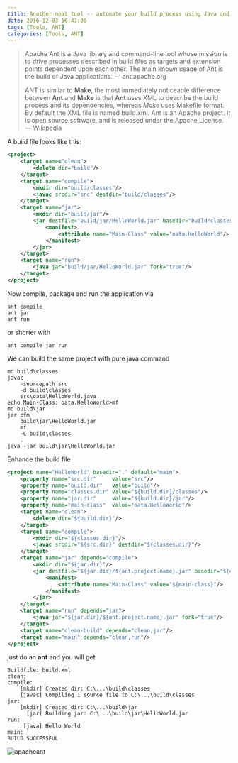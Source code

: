 ```yaml
---
title: Another neat tool -- automate your build process using Java and Ant
date: 2016-12-03 16:47:06
tags: [Tools, ANT]
categories: [Tools, ANT]
---
```


> Apache Ant is a Java library and command-line tool whose mission is to drive processes described in build files as targets and extension points dependent upon each other. The main known usage of Ant is the build of Java applications. — ant.apache.org
> 
> ANT is similar to **Make**, the most immediately noticeable difference between **Ant** and **Make** is that **Ant** uses XML to describe the build process and its dependencies, whereas *Make* uses Makefile format. By default the XML file is named build.xml. Ant is an Apache project. It is open source software, and is released under the Apache License. — Wikipedia

A build file looks like this:

```xml
<project>
    <target name="clean">
        <delete dir="build"/>
    </target>
    <target name="compile">
        <mkdir dir="build/classes"/>
        <javac srcdir="src" destdir="build/classes"/>
    </target>
    <target name="jar">
        <mkdir dir="build/jar"/>
        <jar destfile="build/jar/HelloWorld.jar" basedir="build/classes">
            <manifest>
                <attribute name="Main-Class" value="oata.HelloWorld"/>
            </manifest>
        </jar>
    </target>
    <target name="run">
        <java jar="build/jar/HelloWorld.jar" fork="true"/>
    </target>
</project>
```

Now compile, package and run the application via

```
ant compile
ant jar
ant run
```
or shorter with
```
ant compile jar run
```
We can build the same project with pure java command
```
md build\classes
javac
    -sourcepath src
    -d build\classes
    src\oata\HelloWorld.java
echo Main-Class: oata.HelloWorld>mf
md build\jar
jar cfm
    build\jar\HelloWorld.jar
    mf
    -C build\classes
    .
java -jar build\jar\HelloWorld.jar
```
Enhance the build file
```xml
<project name="HelloWorld" basedir="." default="main">
    <property name="src.dir"     value="src"/>
    <property name="build.dir"   value="build"/>
    <property name="classes.dir" value="${build.dir}/classes"/>
    <property name="jar.dir"     value="${build.dir}/jar"/>
    <property name="main-class"  value="oata.HelloWorld"/>
    <target name="clean">
        <delete dir="${build.dir}"/>
    </target>
    <target name="compile">
        <mkdir dir="${classes.dir}"/>
        <javac srcdir="${src.dir}" destdir="${classes.dir}"/>
    </target>
    <target name="jar" depends="compile">
        <mkdir dir="${jar.dir}"/>
        <jar destfile="${jar.dir}/${ant.project.name}.jar" basedir="${classes.dir}">
            <manifest>
                <attribute name="Main-Class" value="${main-class}"/>
            </manifest>
        </jar>
    </target>
    <target name="run" depends="jar">
        <java jar="${jar.dir}/${ant.project.name}.jar" fork="true"/>
    </target>
    <target name="clean-build" depends="clean,jar"/>
    <target name="main" depends="clean,run"/>
</project>
```
just do an **ant** and you will get
```
Buildfile: build.xml
clean:
compile:
    [mkdir] Created dir: C:\...\build\classes
    [javac] Compiling 1 source file to C:\...\build\classes
jar:
    [mkdir] Created dir: C:\...\build\jar
      [jar] Building jar: C:\...\build\jar\HelloWorld.jar
run:
     [java] Hello World
main:
BUILD SUCCESSFUL
```

![apacheant](/apacheant.png "apacheant")